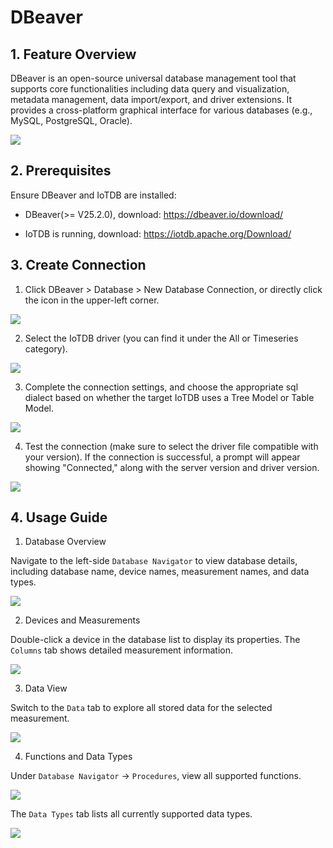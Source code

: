 <!--

    Licensed to the Apache Software Foundation (ASF) under one
    or more contributor license agreements.  See the NOTICE file
    distributed with this work for additional information
    regarding copyright ownership.  The ASF licenses this file
    to you under the Apache License, Version 2.0 (the
    "License"); you may not use this file except in compliance
    with the License.  You may obtain a copy of the License at
    
        http://www.apache.org/licenses/LICENSE-2.0
    
    Unless required by applicable law or agreed to in writing,
    software distributed under the License is distributed on an
    "AS IS" BASIS, WITHOUT WARRANTIES OR CONDITIONS OF ANY
    KIND, either express or implied.  See the License for the
    specific language governing permissions and limitations
    under the License.

-->

# DBeaver

## 1. Feature Overview

DBeaver is an open-source universal database management tool that supports core functionalities including data query and visualization, metadata management, data import/export, and driver extensions. It provides a cross-platform graphical interface for various databases (e.g., MySQL, PostgreSQL, Oracle).

![](/img/dbeaver-2520-1-en.png)

## 2. Prerequisites

Ensure DBeaver and IoTDB are installed:

- DBeaver(>= V25.2.0), download: https://dbeaver.io/download/

- IoTDB is running, download: https://iotdb.apache.org/Download/

## 3. Create Connection

1. Click ​​DBeaver > Database > New Database Connection​​, or directly click the icon in the upper-left corner.

![](/img/dbeaver-2520-2-en.png)

2. Select the ​​IoTDB driver​​ (you can find it under the ​​All​​ or ​​Timeseries​​ category).

![](/img/dbeaver-2520-3-en.png)

3. Complete the connection settings, and choose the appropriate sql dialect based on whether the target IoTDB uses a ​​Tree Model​​ or ​​Table Model​​.

![](/img/dbeaver-2520-4-en.png)

4. Test the connection (make sure to select the driver file compatible with your version). If the connection is successful, a prompt will appear showing "Connected," along with the server version and driver version.

![](/img/dbeaver-2520-5-en.png)

## 4. Usage Guide

1. ​​Database Overview​​

Navigate to the left-side `Database Navigator` to view database details, including database name, device names, measurement names, and data types.

 ![](/img/dbeaver-new-tree-1-en.png)

 2. ​​Devices and Measurements​​

Double-click a device in the database list to display its properties. The `Columns` tab shows detailed measurement information.

 ![](/img/dbeaver-new-tree-2-en.png)

 3. ​​Data View​​

Switch to the `Data` tab to explore all stored data for the selected measurement.

 ![](/img/dbeaver-new-tree-3-en.png)

 4. ​​Functions and Data Types​​

Under `Database Navigator` → `Procedures`, view all supported functions.

 ![](/img/dbeaver-new-tree-4-en.png)

The `Data Types` tab lists all currently supported data types.

 ![](/img/dbeaver-new-tree-5-en.png) 